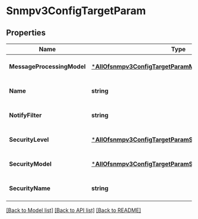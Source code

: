 # Snmpv3ConfigTargetParam

## Properties
Name | Type | Description | Notes
------------ | ------------- | ------------- | -------------
**MessageProcessingModel** | [***AllOfsnmpv3ConfigTargetParamMessageProcessingModel**](AllOfsnmpv3ConfigTargetParamMessageProcessingModel.md) |  | [optional] [default to null]
**Name** | **string** |  | [optional] [default to null]
**NotifyFilter** | **string** | refer to profile-name in notify_filter | [optional] [default to null]
**SecurityLevel** | [***AllOfsnmpv3ConfigTargetParamSecurityLevel**](AllOfsnmpv3ConfigTargetParamSecurityLevel.md) |  | [optional] [default to null]
**SecurityModel** | [***AllOfsnmpv3ConfigTargetParamSecurityModel**](AllOfsnmpv3ConfigTargetParamSecurityModel.md) |  | [optional] [default to null]
**SecurityName** | **string** | refer to security_name in usm | [optional] [default to null]

[[Back to Model list]](../README.md#documentation-for-models) [[Back to API list]](../README.md#documentation-for-api-endpoints) [[Back to README]](../README.md)

